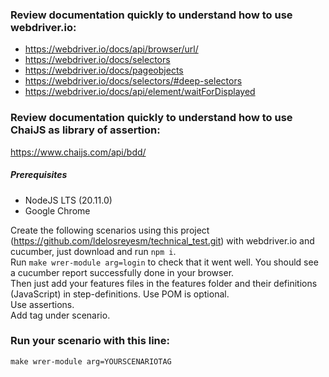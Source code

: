 ### Review documentation quickly to understand how to use webdriver.io:
* https://webdriver.io/docs/api/browser/url/
* https://webdriver.io/docs/selectors
* https://webdriver.io/docs/pageobjects
* https://webdriver.io/docs/selectors/#deep-selectors
* https://webdriver.io/docs/api/element/waitForDisplayed

### Review documentation quickly to understand how to use ChaiJS as library of assertion:
https://www.chaijs.com/api/bdd/

##### Prerequisites
* NodeJS LTS (20.11.0)
* Google Chrome


Create the following scenarios using this project (https://github.com/ldelosreyesm/technical_test.git) with webdriver.io and cucumber, just download and run `npm i`.  
Run `make wrer-module arg=login` to check that it went well. You should see a cucumber report successfully done in your browser.  
Then just add your features files in the features folder and their definitions (JavaScript) in step-definitions. Use POM is optional.  
Use assertions.  
Add tag under scenario.  

### Run your scenario with this line:
`make wrer-module arg=YOURSCENARIOTAG`
